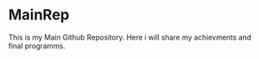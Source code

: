# MainRep

This is my Main Github Repository. Here i will share my achievments and final programms.
